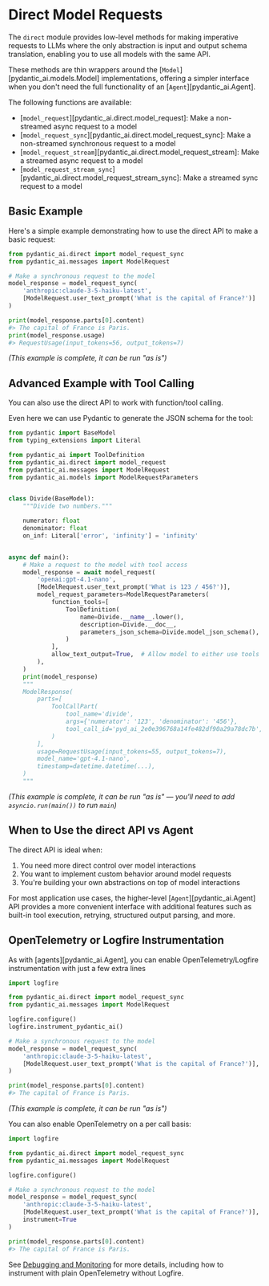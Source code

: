 # Direct Model Requests

The `direct` module provides low-level methods for making imperative requests to LLMs where the only abstraction is input and output schema translation, enabling you to use all models with the same API.

These methods are thin wrappers around the [`Model`][pydantic_ai.models.Model] implementations, offering a simpler interface when you don't need the full functionality of an [`Agent`][pydantic_ai.Agent].

The following functions are available:

- [`model_request`][pydantic_ai.direct.model_request]: Make a non-streamed async request to a model
- [`model_request_sync`][pydantic_ai.direct.model_request_sync]: Make a non-streamed synchronous request to a model
- [`model_request_stream`][pydantic_ai.direct.model_request_stream]: Make a streamed async request to a model
- [`model_request_stream_sync`][pydantic_ai.direct.model_request_stream_sync]: Make a streamed sync request to a model

## Basic Example

Here's a simple example demonstrating how to use the direct API to make a basic request:

```python title="direct_basic.py"
from pydantic_ai.direct import model_request_sync
from pydantic_ai.messages import ModelRequest

# Make a synchronous request to the model
model_response = model_request_sync(
    'anthropic:claude-3-5-haiku-latest',
    [ModelRequest.user_text_prompt('What is the capital of France?')]
)

print(model_response.parts[0].content)
#> The capital of France is Paris.
print(model_response.usage)
#> RequestUsage(input_tokens=56, output_tokens=7)
```

_(This example is complete, it can be run "as is")_

## Advanced Example with Tool Calling

You can also use the direct API to work with function/tool calling.

Even here we can use Pydantic to generate the JSON schema for the tool:

```python
from pydantic import BaseModel
from typing_extensions import Literal

from pydantic_ai import ToolDefinition
from pydantic_ai.direct import model_request
from pydantic_ai.messages import ModelRequest
from pydantic_ai.models import ModelRequestParameters


class Divide(BaseModel):
    """Divide two numbers."""

    numerator: float
    denominator: float
    on_inf: Literal['error', 'infinity'] = 'infinity'


async def main():
    # Make a request to the model with tool access
    model_response = await model_request(
        'openai:gpt-4.1-nano',
        [ModelRequest.user_text_prompt('What is 123 / 456?')],
        model_request_parameters=ModelRequestParameters(
            function_tools=[
                ToolDefinition(
                    name=Divide.__name__.lower(),
                    description=Divide.__doc__,
                    parameters_json_schema=Divide.model_json_schema(),
                )
            ],
            allow_text_output=True,  # Allow model to either use tools or respond directly
        ),
    )
    print(model_response)
    """
    ModelResponse(
        parts=[
            ToolCallPart(
                tool_name='divide',
                args={'numerator': '123', 'denominator': '456'},
                tool_call_id='pyd_ai_2e0e396768a14fe482df90a29a78dc7b',
            )
        ],
        usage=RequestUsage(input_tokens=55, output_tokens=7),
        model_name='gpt-4.1-nano',
        timestamp=datetime.datetime(...),
    )
    """
```

_(This example is complete, it can be run "as is" — you'll need to add `asyncio.run(main())` to run `main`)_

## When to Use the direct API vs Agent

The direct API is ideal when:

1. You need more direct control over model interactions
2. You want to implement custom behavior around model requests
3. You're building your own abstractions on top of model interactions

For most application use cases, the higher-level [`Agent`][pydantic_ai.Agent] API provides a more convenient interface with additional features such as built-in tool execution, retrying, structured output parsing, and more.

## OpenTelemetry or Logfire Instrumentation

As with [agents][pydantic_ai.Agent], you can enable OpenTelemetry/Logfire instrumentation with just a few extra lines

```python {title="direct_instrumented.py" hl_lines="1 6 7"}
import logfire

from pydantic_ai.direct import model_request_sync
from pydantic_ai.messages import ModelRequest

logfire.configure()
logfire.instrument_pydantic_ai()

# Make a synchronous request to the model
model_response = model_request_sync(
    'anthropic:claude-3-5-haiku-latest',
    [ModelRequest.user_text_prompt('What is the capital of France?')],
)

print(model_response.parts[0].content)
#> The capital of France is Paris.
```

_(This example is complete, it can be run "as is")_

You can also enable OpenTelemetry on a per call basis:

```python {title="direct_instrumented.py" hl_lines="1 6 12"}
import logfire

from pydantic_ai.direct import model_request_sync
from pydantic_ai.messages import ModelRequest

logfire.configure()

# Make a synchronous request to the model
model_response = model_request_sync(
    'anthropic:claude-3-5-haiku-latest',
    [ModelRequest.user_text_prompt('What is the capital of France?')],
    instrument=True
)

print(model_response.parts[0].content)
#> The capital of France is Paris.
```

See [Debugging and Monitoring](logfire.md) for more details, including how to instrument with plain OpenTelemetry without Logfire.
